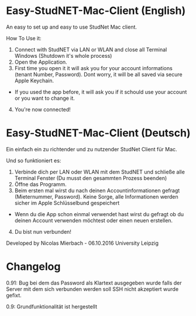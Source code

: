 # Easy-StudNET-Mac-Client (English)
An easy to set up and easy to use StudNet Mac client.

How To Use it:
1. Connect with StudNET via LAN or WLAN and close all Terminal Windows (Shutdown it's whole process)
2. Open the Application.
3. First time you open it it will ask you for your account informations (tenant Number, Password). Dont worry, it will be all saved via secure Apple Keychain.
- If you used the app before, it will ask you if it schould use your account or you want to change it.
4. You're now connected!

# Easy-StudNET-Mac-Client (Deutsch)
Ein einfach ein zu richtender und zu nutzender StudNet Client für Mac.

Und so funktioniert es:
1. Verbinde dich per LAN oder WLAN mit dem StudNET und schließe alle Terminal Fenster (Du musst den gesammten Prozess beenden)
2. Öffne das Programm.
3. Beim ersten mal wirst du nach deinen Accountinformationen gefragt (Mieternummer, Password). Keine Sorge, alle Informationen werden sicher im Apple Schlüsselbund gespeichert
- Wenn du die App schon einmal verwendet hast wirst du gefragt ob du deinen Account verwenden möchtest oder einen neuen erstellen.
4. Du bist nun verbunden!

Developed by Nicolas Mierbach - 06.10.2016
University Leipzig

# Changelog

0.91: Bug bei dem das Password als Klartext ausgegeben wurde falls der Server mit dem sich verbunden werden soll SSH nicht akzeptiert wurde gefixt.


0.9: Grundfunktionalität ist hergestellt
